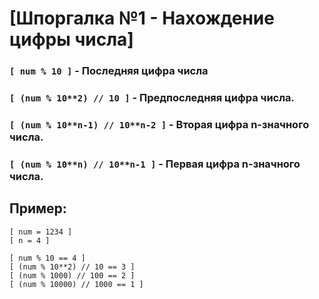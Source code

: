 # [Шпоргалка №1 - Нахождение цифры числа]

### `[ num % 10 ]` - Последняя цифра числа

### `[ (num % 10**2) // 10 ]` - Предпоследняя цифра числа.

### `[ (num % 10**n-1) // 10**n-2 ]` - Вторая цифра n-значного числа.

### `[ (num % 10**n) // 10**n-1 ]` - Первая цифра n-значного числа.

## Пример:

`[ num = 1234 ]`  
`[ n = 4 ]`

`[ num % 10 == 4 ]`  
`[ (num % 10**2) // 10 == 3 ]`  
`[ (num % 1000) // 100 == 2 ]`  
`[ (num % 10000) // 1000 == 1 ]`  
